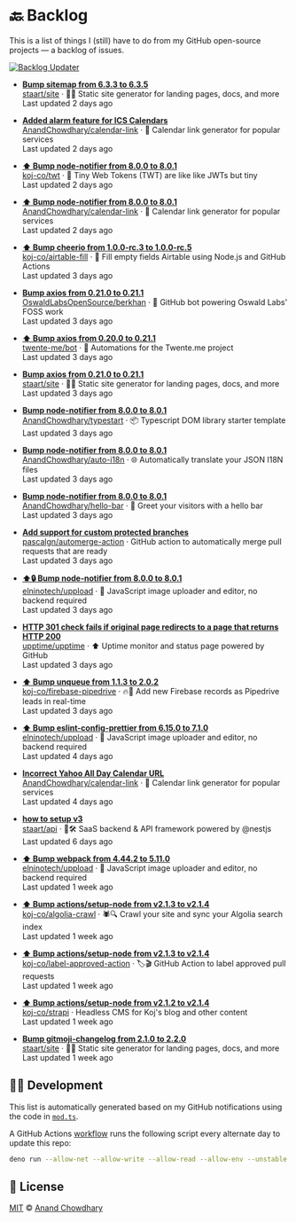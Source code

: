 # 🔙 Backlog

This is a list of things I (still) have to do from my GitHub open-source projects — a backlog of issues.

[![Backlog Updater](https://github.com/AnandChowdhary/backlog/workflows/Backlog%20Updater/badge.svg)](https://github.com/AnandChowdhary/backlog/actions)

- **[Bump sitemap from 6.3.3 to 6.3.5](https://github.com/staart/site/pulls/323)**  
[staart/site](https://github.com/staart/site) · 🏁📑 Static site generator for landing pages, docs, and more  
Last updated 2 days ago  

- **[Added alarm feature for ICS Calendars](https://github.com/AnandChowdhary/calendar-link/pulls/237)**  
[AnandChowdhary/calendar-link](https://github.com/AnandChowdhary/calendar-link) · 📅 Calendar link generator for popular services  
Last updated 2 days ago  

- **[⬆️ Bump node-notifier from 8.0.0 to 8.0.1](https://github.com/koj-co/twt/pulls/6)**  
[koj-co/twt](https://github.com/koj-co/twt) · 🤏 Tiny Web Tokens (TWT) are like like JWTs but tiny  
Last updated 2 days ago  

- **[⬆️ Bump node-notifier from 8.0.0 to 8.0.1](https://github.com/AnandChowdhary/calendar-link/pulls/281)**  
[AnandChowdhary/calendar-link](https://github.com/AnandChowdhary/calendar-link) · 📅 Calendar link generator for popular services  
Last updated 2 days ago  

- **[⬆️ Bump cheerio from 1.0.0-rc.3 to 1.0.0-rc.5](https://github.com/koj-co/airtable-fill/pulls/51)**  
[koj-co/airtable-fill](https://github.com/koj-co/airtable-fill) · 💨 Fill empty fields Airtable using Node.js and GitHub Actions  
Last updated 3 days ago  

- **[Bump axios from 0.21.0 to 0.21.1](https://github.com/OswaldLabsOpenSource/berkhan/pulls/391)**  
[OswaldLabsOpenSource/berkhan](https://github.com/OswaldLabsOpenSource/berkhan) · 🤖 GitHub bot powering Oswald Labs' FOSS work  
Last updated 3 days ago  

- **[⬆️ Bump axios from 0.20.0 to 0.21.1](https://github.com/twente-me/bot/pulls/41)**  
[twente-me/bot](https://github.com/twente-me/bot) · 🤖 Automations for the Twente.me project  
Last updated 3 days ago  

- **[Bump axios from 0.21.0 to 0.21.1](https://github.com/staart/site/pulls/322)**  
[staart/site](https://github.com/staart/site) · 🏁📑 Static site generator for landing pages, docs, and more  
Last updated 3 days ago  

- **[Bump node-notifier from 8.0.0 to 8.0.1](https://github.com/AnandChowdhary/typestart/pulls/493)**  
[AnandChowdhary/typestart](https://github.com/AnandChowdhary/typestart) · 📦 Typescript DOM library starter template  
Last updated 3 days ago  

- **[Bump node-notifier from 8.0.0 to 8.0.1](https://github.com/AnandChowdhary/auto-i18n/pulls/368)**  
[AnandChowdhary/auto-i18n](https://github.com/AnandChowdhary/auto-i18n) · 🌐 Automatically translate your JSON I18N files  
Last updated 3 days ago  

- **[Bump node-notifier from 8.0.0 to 8.0.1](https://github.com/AnandChowdhary/hello-bar/pulls/659)**  
[AnandChowdhary/hello-bar](https://github.com/AnandChowdhary/hello-bar) · 👋 Greet your visitors with a hello bar  
Last updated 3 days ago  

- **[Add support for custom protected branches](https://github.com/pascalgn/automerge-action/pulls/100)**  
[pascalgn/automerge-action](https://github.com/pascalgn/automerge-action) · GitHub action to automatically merge pull requests that are ready  
Last updated 3 days ago  

- **[⬆️🔒 Bump node-notifier from 8.0.0 to 8.0.1](https://github.com/elninotech/uppload/pulls/459)**  
[elninotech/uppload](https://github.com/elninotech/uppload) · 📁 JavaScript image uploader and editor, no backend required  
Last updated 3 days ago  

- **[HTTP 301 check fails if original page redirects to a page that returns HTTP 200](https://github.com/upptime/upptime/issues/127)**  
[upptime/upptime](https://github.com/upptime/upptime) · ⬆️ Uptime monitor and status page powered by GitHub  
Last updated 3 days ago  

- **[⬆️ Bump unqueue from 1.1.3 to 2.0.2](https://github.com/koj-co/firebase-pipedrive/pulls/105)**  
[koj-co/firebase-pipedrive](https://github.com/koj-co/firebase-pipedrive) · 🔥🚰 Add new Firebase records as Pipedrive leads in real-time  
Last updated 3 days ago  

- **[⬆️ Bump eslint-config-prettier from 6.15.0 to 7.1.0](https://github.com/elninotech/uppload/pulls/458)**  
[elninotech/uppload](https://github.com/elninotech/uppload) · 📁 JavaScript image uploader and editor, no backend required  
Last updated 4 days ago  

- **[Incorrect Yahoo All Day Calendar URL](https://github.com/AnandChowdhary/calendar-link/issues/190)**  
[AnandChowdhary/calendar-link](https://github.com/AnandChowdhary/calendar-link) · 📅 Calendar link generator for popular services  
Last updated 4 days ago  

- **[how to setup v3 ](https://github.com/staart/api/issues/1593)**  
[staart/api](https://github.com/staart/api) · 🏁🛠️ SaaS backend & API framework powered by @nestjs  
Last updated 6 days ago  

- **[⬆️ Bump webpack from 4.44.2 to 5.11.0](https://github.com/elninotech/uppload/pulls/457)**  
[elninotech/uppload](https://github.com/elninotech/uppload) · 📁 JavaScript image uploader and editor, no backend required  
Last updated 1 week ago  

- **[⬆️ Bump actions/setup-node from v2.1.3 to v2.1.4](https://github.com/koj-co/algolia-crawl/pulls/69)**  
[koj-co/algolia-crawl](https://github.com/koj-co/algolia-crawl) · 🕷️🔍 Crawl your site and sync your Algolia search index  
Last updated 1 week ago  

- **[⬆️ Bump actions/setup-node from v2.1.3 to v2.1.4](https://github.com/koj-co/label-approved-action/pulls/26)**  
[koj-co/label-approved-action](https://github.com/koj-co/label-approved-action) · 🏷️🎬 GitHub Action to label approved pull requests  
Last updated 1 week ago  

- **[⬆️ Bump actions/setup-node from v2.1.2 to v2.1.4](https://github.com/koj-co/strapi/pulls/111)**  
[koj-co/strapi](https://github.com/koj-co/strapi) · Headless CMS for Koj's blog and other content  
Last updated 1 week ago  

- **[Bump gitmoji-changelog from 2.1.0 to 2.2.0](https://github.com/staart/site/pulls/321)**  
[staart/site](https://github.com/staart/site) · 🏁📑 Static site generator for landing pages, docs, and more  
Last updated 1 week ago  


## 👩‍💻 Development

This list is automatically generated based on my GitHub notifications using the code in [`mod.ts`](./mod.ts).

A GitHub Actions [workflow](./.github/workflows/update.yml) runs the following script every alternate day to update this repo:

```bash
deno run --allow-net --allow-write --allow-read --allow-env --unstable mod.ts
```

## 📄 License

[MIT](./LICENSE) © [Anand Chowdhary](https://anandchowdhary.com)
